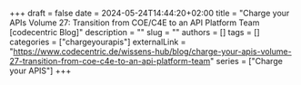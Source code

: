 +++ 
draft = false
date = 2024-05-24T14:44:20+02:00
title = "Charge your APIs Volume 27: Transition from COE/C4E to an API Platform Team [codecentric Blog]"
description = ""
slug = ""
authors = []
tags = []
categories = ["chargeyourapis"]
externalLink = "https://www.codecentric.de/wissens-hub/blog/charge-your-apis-volume-27-transition-from-coe-c4e-to-an-api-platform-team"
series = ["Charge your APIS"]
+++
